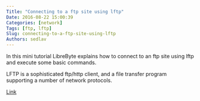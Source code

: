 ```yaml
---
Title: "Connecting to a ftp site using lftp"
Date: 2016-08-22 15:00:39
Categories: [network]
Tags: [ftp, lftp]
Slug: connecting-to-a-ftp-site-using-lftp
Authors: sedlav
---
```


In this mini tutorial LibreByte explains how to connect to an ftp site using lftp and execute some basic commands.

LFTP is a sophisticated ftp/http client, and a file transfer program supporting a number of network protocols.

[Link](http://www.librebyte.net/en/gnulinux/lftp-a-sophisticated-ftp-client-exploring-the-site/)
